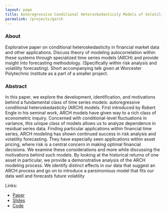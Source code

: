 ```yaml
---
layout: page
title: Autoregressive Conditional Heteroskedasticity Models of Volatility in Asset Pricing
permalink: /projects/garch
---
```


### About
Explorative paper on conditional heteroskedasticity in financial market data and other applications. Discuss theory of modeling autocorrelation within these systems through specialized time series models (ARCH) and provide insight into forecasting methodology. (Specifically within risk analysis and volatility forecasting). Short accompanying talk given at Worcester Polytechnic Institute as a part of a smaller project.

### Abstract 
In this paper, we explore the development, identification, and motivations behind a fundamental class of time series models: autoregressive conditional heteroskedasticity (ARCH) models. First introduced by Robert Engle in his seminal work, ARCH models have given way to a rich class of econometric inquiry. Concerned with conditional-level fluctuations in variance, this unique class of models allows us to analyze dependence in residual series data. Finding particular applications within financial time series, ARCH modeling has shown continued success in risk analysis and volatility forecasting. They have especially seen applications within asset pricing, where risk is a central concern in making optimal financial decisions. We examine these considerations and more while discussing the motivations behind such models. By looking at the historical returns of one asset in particular, we provide a demonstrative analysis of the ARCH modeling process. We identify distinct effects in our data that suggest an ARCH process and go on to introduce a parsimonious model that fits our data well and forecasts future volatility

Links:
* [Paper](/web_assets/pdf/archpaper.pdf)
* [Slides](/web_assets/pdf/archtalk.pdf)
* [Code](https://github.com/sim15/arch_model)